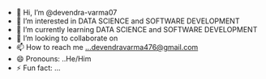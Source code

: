 - 👋 Hi, I’m @devendra-varma07
- 👀 I’m interested in DATA SCIENCE and SOFTWARE DEVELOPMENT
- 🌱 I’m currently learning DATA SCIENCE and SOFTWARE DEVELOPMENT
- 💞️ I’m looking to collaborate on 
- 📫 How to reach me ...devendravarma476@gmail.com
- 😄 Pronouns: ..He/Him
- ⚡ Fun fact: ...

<!---
devendra-varma07/devendra-varma07 is a ✨ special ✨ repository because its `README.md` (this file) appears on your GitHub profile.
You can click the Preview link to take a look at your changes.
--->
